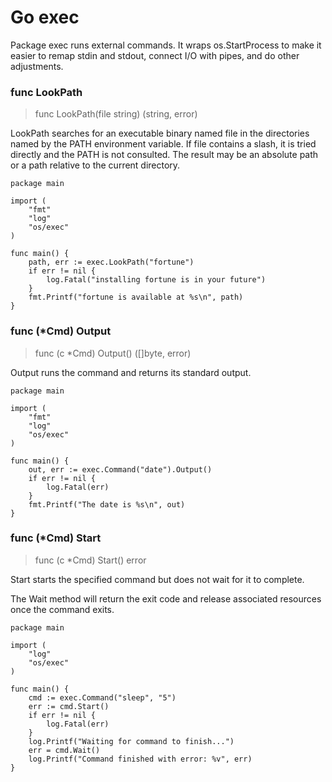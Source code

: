 # Go exec

Package exec runs external commands. It wraps os.StartProcess to make it easier to remap stdin and stdout, connect I/O with pipes, and do other adjustments.

### func LookPath

> func LookPath(file string) (string, error)

LookPath searches for an executable binary named file in the directories named by the PATH environment variable. If file contains a slash, it is tried directly and the PATH is not consulted. The result may be an absolute path or a path relative to the current directory.

```
package main

import (
	"fmt"
	"log"
	"os/exec"
)

func main() {
	path, err := exec.LookPath("fortune")
	if err != nil {
		log.Fatal("installing fortune is in your future")
	}
	fmt.Printf("fortune is available at %s\n", path)
}
```

### func (*Cmd) Output

> func (c *Cmd) Output() ([]byte, error)

Output runs the command and returns its standard output.

```
package main

import (
	"fmt"
	"log"
	"os/exec"
)

func main() {
	out, err := exec.Command("date").Output()
	if err != nil {
		log.Fatal(err)
	}
	fmt.Printf("The date is %s\n", out)
}
```

### func (*Cmd) Start

> func (c *Cmd) Start() error

Start starts the specified command but does not wait for it to complete.

The Wait method will return the exit code and release associated resources once the command exits.

```
package main

import (
	"log"
	"os/exec"
)

func main() {
	cmd := exec.Command("sleep", "5")
	err := cmd.Start()
	if err != nil {
		log.Fatal(err)
	}
	log.Printf("Waiting for command to finish...")
	err = cmd.Wait()
	log.Printf("Command finished with error: %v", err)
}
```